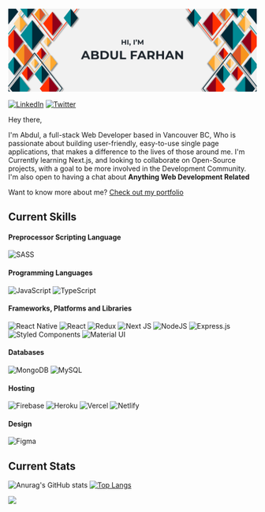 [![Abdul's GitHub Banner](./assets/GitHubBanner.png)](https://abdulfarhan.com)

[![LinkedIn](https://img.shields.io/badge/abdul_farhan-%230077B5.svg?style=for-the-badge&logo=linkedin&logoColor=white)](https://www.linkedin.com/in/abdul-farhan/)
[![Twitter](https://img.shields.io/badge/-@F__Abdul-%231DA1F2.svg?style=for-the-badge&logo=Twitter&logoColor=white)](https://twitter.com/F__Abdul)

Hey there,

I'm Abdul, a full-stack Web Developer based in Vancouver BC, Who is passionate about building user-friendly, easy-to-use single page applications, that makes a difference to the lives of those around me. I'm Currently learning Next.js, and looking to collaborate on Open-Source projects, with a goal to be more involved in the Development Community. I'm also open to having a chat about **Anything Web Development Related**

Want to know more about me? [Check out my portfolio](https://www.abdulfarhan.com)

## Current Skills

#### Preprocessor Scripting Language

![SASS](https://img.shields.io/badge/SASS-hotpink.svg?style=for-the-badge&logo=SASS&logoColor=white)

#### Programming Languages

![JavaScript](https://img.shields.io/badge/javascript-%23323330.svg?style=for-the-badge&logo=javascript&logoColor=%23F7DF1E)
![TypeScript](https://img.shields.io/badge/typescript-%23007ACC.svg?style=for-the-badge&logo=typescript&logoColor=white)

#### Frameworks, Platforms and Libraries

![React Native](https://img.shields.io/badge/react_native-%2320232a.svg?style=for-the-badge&logo=react&logoColor=%2361DAFB)
![React](https://img.shields.io/badge/react-%2320232a.svg?style=for-the-badge&logo=react&logoColor=%2361DAFB)
![Redux](https://img.shields.io/badge/redux-%23593d88.svg?style=for-the-badge&logo=redux&logoColor=white)
![Next JS](https://img.shields.io/badge/Next-black?style=for-the-badge&logo=next.js&logoColor=white)
![NodeJS](https://img.shields.io/badge/node.js-6DA55F?style=for-the-badge&logo=node.js&logoColor=white)
![Express.js](https://img.shields.io/badge/express.js-%23404d59.svg?style=for-the-badge&logo=express&logoColor=%2361DAFB)
![Styled Components](https://img.shields.io/badge/styled--components-DB7093?style=for-the-badge&logo=styled-components&logoColor=white)
![Material UI](https://img.shields.io/badge/materialui-%230081CB.svg?style=for-the-badge&logo=material-ui&logoColor=white)

#### Databases

![MongoDB](https://img.shields.io/badge/MongoDB-%234ea94b.svg?style=for-the-badge&logo=mongodb&logoColor=white)
![MySQL](https://img.shields.io/badge/mysql-%2300f.svg?style=for-the-badge&logo=mysql&logoColor=white)

#### Hosting

![Firebase](https://img.shields.io/badge/firebase-%23039BE5.svg?style=for-the-badge&logo=firebase)
![Heroku](https://img.shields.io/badge/heroku-%23430098.svg?style=for-the-badge&logo=heroku&logoColor=white)
![Vercel](https://img.shields.io/badge/vercel-%23000000.svg?style=for-the-badge&logo=vercel&logoColor=white)
![Netlify](https://img.shields.io/badge/netlify-%23000000.svg?style=for-the-badge&logo=netlify&logoColor=#00C7B7)

#### Design

![Figma](https://img.shields.io/badge/figma-%23F24E1E.svg?style=for-the-badge&logo=figma&logoColor=white)

## Current Stats

![Anurag's GitHub stats](https://github-readme-stats.vercel.app/api?username=fabdul88&show_icons=true&theme=city_lights)
[![Top Langs](https://github-readme-stats.vercel.app/api/top-langs/?username=fabdul88&layout=compact&theme=city_lights)](https://github.com/fabdul88/github-readme-stats)

![](https://komarev.com/ghpvc/?username=fabdul88&style=flat-square)
